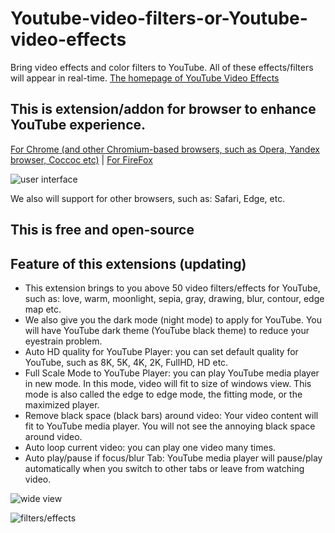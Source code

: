 # Youtube-video-filters-or-Youtube-video-effects
Bring video effects and color filters to YouTube. All of these effects/filters will appear in real-time.
[The homepage of YouTube Video Effects](http://www.videoeffects.org)
## This is extension/addon for browser to enhance YouTube experience.

[For Chrome (and other Chromium-based browsers, such as Opera, Yandex browser, Coccoc etc)](https://chrome.google.com/webstore/detail/youtube-video-filters/jdjldbengpgdcfkljfdmakdgmfpneldd) | [For FireFox](https://addons.mozilla.org/en-US/firefox/addon/youtube-video-effects/)

![user interface](https://lh3.googleusercontent.com/eeJX7p4ySW5oVfTV4YCF5kBv2sgiyS9iEFhMFyPvnrcEvqOgI74SqFjTBKyThNNsFpVvUUZYgNg=w640-h400-e365)

We also will support for other browsers, such as: Safari, Edge, etc.
## This is free and open-source
## Feature of this extensions (updating)
- This extension brings to you above 50 video filters/effects for YouTube, such as: love, warm, moonlight, sepia, gray, drawing, blur, contour, edge map etc.
- We also give you the dark mode (night mode) to apply for YouTube. You will have YouTube dark theme (YouTube black theme) to reduce your eyestrain problem.
- Auto HD quality for YouTube Player: you can set default quality for YouTube, such as 8K, 5K, 4K, 2K, FullHD, HD etc.
- Full Scale Mode to YouTube Player: you can play YouTube media player in new mode. In this mode, video will fit to size of windows view. This mode is also called the edge to edge mode, the fitting mode, or the maximized player.
- Remove black space (black bars) around video: Your video content will fit to YouTube media player. You will not see the annoying black space around video.
- Auto loop current video: you can play one video many times.
- Auto play/pause if focus/blur Tab: YouTube media player will pause/play automatically when you switch to other tabs or leave from watching video.

![wide view](https://lh3.googleusercontent.com/jwkjN5YwzlMhhfJM3xnOzzwxBehVINecewGCHv618P60gHuhmoOKKoehgVQiia3SBIlr2xEI4A=w640-h400-e365)

![filters/effects](https://lh3.googleusercontent.com/du5Ju6LueRrpEDC5Go_SW8d-pHUmvwmVQu-BgOEHlS7NcNNQiQhpZ3SrTJMMH5zUTV-PYClD8w=w640-h400-e365)
